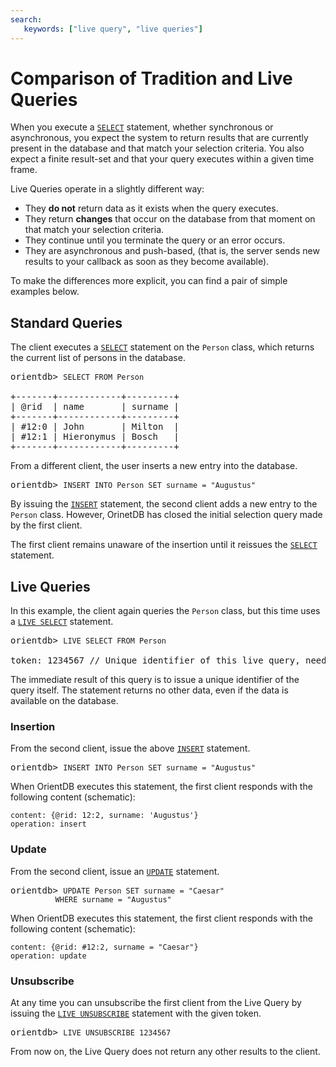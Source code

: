 ```yaml
---
search:
   keywords: ["live query", "live queries"]
---
```


# Comparison of Tradition and Live Queries

When you execute a [`SELECT`](SQL-Query.md) statement, whether synchronous or asynchronous, you expect the system to return results that are currently present in the database and that match your selection criteria.  You also expect a finite result-set and that your query executes within a given time frame.

Live Queries operate in a slightly different way:

- They **do not** return data as it exists when the query executes.
- They return **changes** that occur on the database from that moment on that match your selection criteria.
- They continue until you terminate the query or an error occurs.
- They are asynchronous and push-based, (that is, the server sends new results to your callback as soon as they become available).

To make the differences more explicit, you can find a pair of simple examples below.

## Standard Queries

The client executes a [`SELECT`](SQL-Query.md) statement on the `Person` class, which returns the current list of persons in the database.

<pre>
orientdb> <code class="lang-sql userinput">SELECT FROM Person</code>

+-------+------------+---------+
| @rid  | name       | surname |
+-------+------------+---------+
| #12:0 | John       | Milton  |
| #12:1 | Hieronymus | Bosch   |
+-------+------------+---------+
</pre>

From a different client, the user inserts a new entry into the database.

<pre>
orientdb> <code class="lang-sql userinput">INSERT INTO Person SET surname = "Augustus"</code>
</pre>

By issuing the [`INSERT`](SQL-Insert.md) statement, the second client adds a new entry to the `Person` class.  However, OrinetDB has closed the initial selection query made by the first client.

The first client remains unaware of the insertion until it reissues the [`SELECT`](SQL-Query.md) statement.

## Live Queries

In this example, the client again queries the `Person` class, but this time uses a [`LIVE SELECT`](SQL-Live-Select.md) statement.

<pre>
orientdb> <code class="lang-sql userinput">LIVE SELECT FROM Person</code>

token: 1234567 // Unique identifier of this live query, needed for unsubscribe.
</pre>

The immediate result of this query is to issue a unique identifier of the query itself.  The statement returns no other data, even if the data is available on the database.

### Insertion

From the second client, issue the above [`INSERT`](SQL-Insert.md) statement.

<pre>
orientdb> <code class="lang-sql userinput">INSERT INTO Person SET surname = "Augustus"</code>
</pre>

When OrientDB executes this statement, the first client responds with the following content (schematic):

```
content: {@rid: 12:2, surname: 'Augustus'}
operation: insert
```

### Update

From the second client, issue an [`UPDATE`](SQL-Update.md) statement.

<pre>
orientdb> <code class="lang-sql userinput">UPDATE Person SET surname = "Caesar"
          WHERE surname = "Augustus"</code>
</pre>

When OrientDB executes this statement, the first client responds with the following content (schematic):

```
content: {@rid: #12:2, surname = "Caesar"}
operation: update
``` 

### Unsubscribe

At any time you can unsubscribe the first client from the Live Query by issuing the [`LIVE UNSUBSCRIBE`](SQL-Live-Unsubscribe.md) statement with the given token.

<pre>
orientdb> <code class="lang-sql userinput">LIVE UNSUBSCRIBE 1234567</code>
</pre>

From now on, the Live Query does not return any other results to the client.

